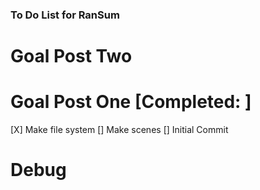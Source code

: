 ### To Do List for RanSum

# Goal Post Two


# Goal Post One [Completed: ]
[X] Make file system
[] Make scenes
[] Initial Commit

# Debug
 
